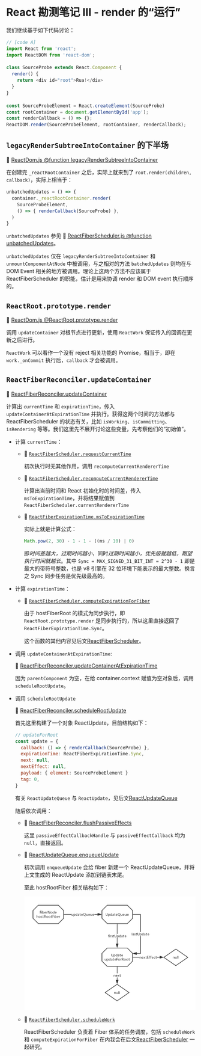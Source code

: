# React 勘测笔记 III - render 的“运行”

我们继续基于如下代码讨论：

```js
// [code A]
import React from 'react';
import ReactDOM from 'react-dom';

class SourceProbe extends React.Component {
  render() {
    return <div id="root">Rua!</div>
  }
}

const SourceProbeElement = React.createElement(SourceProbe)
const rootContainer = document.getElementById('app');
const renderCallback = () => {};
ReactDOM.render(SourceProbeElement, rootContainer, renderCallback);
```

## `legacyRenderSubtreeIntoContainer` 的下半场

:dolphin: [ReactDom.js @function legacyRenderSubtreeIntoContainer](https://github.com/TAUnionOtto/react-interpretation/blob/master/packages/react-dom/src/client/ReactDOM.js#L598)

在创建完 `_reactRootContainer` 之后，实际上就来到了 `root.render(children, callback)`，实际上相当于：

```js
unbatchedUpdates = () => {
  container._reactRootContainer.render(
    SourceProbeElement,
    () => { renderCallback(SourceProbe) },
  )
}
```

`unbatchedUpdates` 参见 :dolphin: [ReactFiberScheduler.js @function unbatchedUpdates](https://github.com/TAUnionOtto/react-interpretation/blob/master/packages/react-reconciler/src/ReactFiberScheduler.js)。

`unbatchedUpdates` 仅在 `legacyRenderSubtreeIntoContainer` 和 `unmountComponentAtNode` 中被调用，与之相对的方法 `batchedUpdates` 则均在与 DOM Event 相关的地方被调用。理论上这两个方法不应该属于 ReactFiberScheduler 的职能，估计是用来协调 render 和 DOM event 执行顺序的。

## `ReactRoot.prototype.render`

:dolphin: [ReactDom.js @ReactRoot.prototype.render](https://github.com/TAUnionOtto/react-interpretation/blob/master/packages/react-dom/src/client/ReactDOM.js#L375)

调用 `updateContainer` 对根节点进行更新，使用 `ReactWork` 保证传入的回调在更新之后进行。

`ReactWork` 可以看作一个没有 reject 相关功能的 Promise，相当于，即在 `work._onCommit` 执行后，`callback` 才会被调用。

## `ReactFiberReconciler.updateContainer`

:dolphin: [ReactFiberReconciler.updateContainer](https://github.com/TAUnionOtto/react-interpretation/blob/master/packages/react-reconciler/src/ReactFiberReconciler.js#L283)

  计算出 `currentTime` 和 `expirationTime`，传入 `updateContainerAtExpirationTime` 并执行。获得这两个时间的方法都与 ReactFiberScheduler 的状态有关，比如 `isWorking`、`isCommitting`、`isRendering` 等等。我们这里先不展开讨论这些变量，先考察他们的“初始值”。

- 计算 `currentTime`：

  - :dolphin: [`ReactFiberScheduler.requestCurrentTime`](https://github.com/TAUnionOtto/react-interpretation/blob/master/packages/react-reconciler/src/ReactFiberScheduler.js@2043)

    初次执行时无其他作用，调用 `recomputeCurrentRendererTime`

  - :dolphin: [`ReactFiberScheduler.recomputeCurrentRendererTime`](https://github.com/TAUnionOtto/react-interpretation/blob/master/packages/react-reconciler/src/ReactFiberScheduler.js#L1952)

    计算出当前时间和 React 初始化时的时间差，传入 `msToExpirationTime`，并将结果赋值到 `ReactFiberScheduler.currentRendererTime`

  - :dolphin: [`ReactFiberExpirationTime.msToExpirationTime`](https://github.com/TAUnionOtto/react-interpretation/blob/master/packages/react-reconciler/src/ReactFiberExpirationTime.js#L23)

    实际上就是计算公式：

    ```js
    Math.pow(2, 30) - 1 - 1 - ((ms / 10) | 0)
    ```

    即*时间差越大，过期时间越小*，同时*过期时间越小，优先级就越低，期望执行时间就越长*。其中 `Sync = MAX_SIGNED_31_BIT_INT = 2^30 - 1` 即是最大的带符号整数，也是 v8 引擎在 32 位环境下能表示的最大整数。换言之 Sync 同步任务是优先级最高的。

- 计算 `expirationTime`：

  - :dolphin: [`ReactFiberScheduler.computeExpirationForFiber`](https://github.com/TAUnionOtto/react-interpretation/blob/master/packages/react-reconciler/src/ReactFiberScheduler.js@1596)

    由于 hostFiberRoot 的模式为同步执行，即 `ReactRoot.prototype.render` 是同步执行的，所以这里直接返回了 `ReactFiberExpirationTime.Sync`。

    这个函数的其他内容见后文[ReactFiberScheduler](https://github.com/TAUnionOtto/Blog/blob/master/08.React%20%E5%8B%98%E6%B5%8B%E7%AC%94%E8%AE%B0%20V%20-%20ReactFiberScheduler.md)。

- 调用 `updateContainerAtExpirationTime`:

  :dolphin: [ReactFiberReconciler.updateContainerAtExpirationTime](https://github.com/TAUnionOtto/react-interpretation/blob/master/packages/react-reconciler/src/ReactFiberReconciler.js#L162)

  因为 `parentComponent` 为空，在给 container.context 赋值为空对象后，调用 `scheduleRootUpdate`。

- 调用 `scheduleRootUpdate`

  :dolphin: [ReactFiberReconciler.scheduleRootUpdate](https://github.com/TAUnionOtto/react-interpretation/blob/master/packages/react-reconciler/src/ReactFiberReconciler.js#L115)

  首先这里构建了一个对象 ReactUpdate，目前结构如下：

  ```js
  // updateForRoot
  const update = {
    callback: () => { renderCallback(SourceProbe) },
    expirationTime: ReactFiberExpirationTime.Sync,
    next: null,
    nextEffect: null,
    payload: { element: SourceProbeElement }
    tag: 0,
  }
  ```

  有关 `ReactUpdateQueue` 与 `ReactUpdate`，见后文[ReactUpdateQueue](https://github.com/TAUnionOtto/Blog/blob/master/07.React%20%E5%8B%98%E6%B5%8B%E7%AC%94%E8%AE%B0%20IV%20-%20ReactUpdateQueue.md)

  随后依次调用：

  - :dolphin: [ReactFiberReconciler.flushPassiveEffects](https://github.com/TAUnionOtto/react-interpretation/blob/master/packages/react-reconciler/src/ReactFiberReconciler.js#L599)

    这里 `passiveEffectCallbackHandle` 与 `passiveEffectCallback` 均为 `null`，直接返回。

  - :dolphin: [ReactUpdateQueue.enqueueUpdate](https://github.com/TAUnionOtto/react-interpretation/blob/master/packages/react-reconciler/src/ReactUpdateQueue.js#L229)

    初次调用 `enqueueUpdate` 会给 fiber 新建一个 ReactUpdateQueue，并将上文生成的 ReactUpdate 添加到链表末尾。

    至此 hostRootFiber 相关结构如下：

    ![fiber_after_enqueue_update](./static/fiber_after_enqueue_update.png)

  - :dolphin: [`ReactFiberScheduler.scheduleWork`](https://github.com/TAUnionOtto/react-interpretation/blob/master/packages/react-reconciler/src/ReactFiberScheduler.js@1855)

    ReactFiberScheduler 负责着 Fiber 体系的任务调度，包括 `scheduleWork` 和 `computeExpirationForFiber` 在内我会在后文[ReactFiberScheduler](https://github.com/TAUnionOtto/Blog/blob/master/08.React%20%E5%8B%98%E6%B5%8B%E7%AC%94%E8%AE%B0%20V%20-%20ReactFiberScheduler.md) 一起研究。